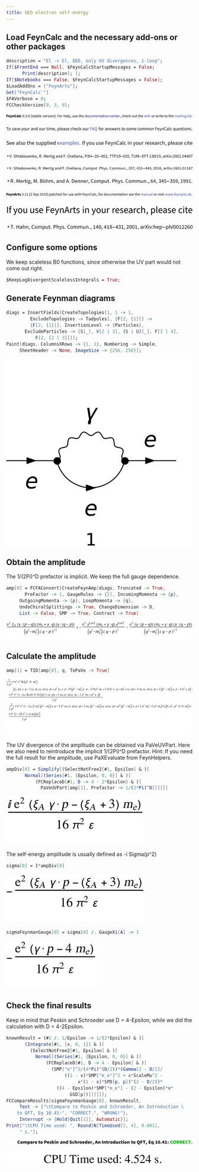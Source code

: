 ```yaml
---
title: QED electron self-energy
---
```



## Load FeynCalc and the necessary add-ons or other packages

```mathematica
description = "El -> El, QED, only UV divergences, 1-loop"; 
If[$FrontEnd === Null, $FeynCalcStartupMessages = False; 
      Print[description]; ]; 
If[$Notebooks === False, $FeynCalcStartupMessages = False]; 
$LoadAddOns = {"FeynArts"}; 
Get["FeynCalc`"]
$FAVerbose = 0; 
FCCheckVersion[9, 3, 0]; 
```

![0qnnh03rto7wq](img/0qnnh03rto7wq.svg)

![02tqcun616cas](img/02tqcun616cas.svg)

![0j973yme4iv1e](img/0j973yme4iv1e.svg)

![1gj07ff4c9vo9](img/1gj07ff4c9vo9.svg)

![0yl3w9146i37j](img/0yl3w9146i37j.svg)

![173evn30flup4](img/173evn30flup4.svg)

![1qo4z5not0lhy](img/1qo4z5not0lhy.svg)

![0liutpchexhmt](img/0liutpchexhmt.svg)

![145baygm4jppw](img/145baygm4jppw.svg)

## Configure some options

We keep scaleless B0 functions, since otherwise the UV part would not come out right.

```mathematica
$KeepLogDivergentScalelessIntegrals = True; 
```

## Generate Feynman diagrams

```mathematica
diags = InsertFields[CreateTopologies[1, 1 -> 1, 
         ExcludeTopologies -> Tadpoles], {F[2, {1}]} -> 
         {F[2, {1}]}, InsertionLevel -> {Particles}, 
       ExcludeParticles -> {S[_], V[2 | 3], (S | U)[_], F[3 | 4], 
           F[2, {2 | 3}]}]; 
Paint[diags, ColumnsXRows -> {1, 1}, Numbering -> Simple, 
     SheetHeader -> None, ImageSize -> {256, 256}]; 
```

![152iik2s27no5](img/152iik2s27no5.svg)

## Obtain the amplitude

The 1/(2Pi)^D prefactor is implicit. We keep the full gauge dependence.

```mathematica
amp[0] = FCFAConvert[CreateFeynAmp[diags, Truncated -> True, 
       PreFactor -> 1, GaugeRules -> {}], IncomingMomenta -> {p}, 
     OutgoingMomenta -> {p}, LoopMomenta -> {q}, 
     UndoChiralSplittings -> True, ChangeDimension -> D, 
     List -> False, SMP -> True, Contract -> True]
```

![0ufzezsghtzak](img/0ufzezsghtzak.svg)

## Calculate the amplitude

```mathematica
amp[1] = TID[amp[0], q, ToPaVe -> True]
```

![1o1wikzm55ijb](img/1o1wikzm55ijb.svg)

The UV divergence of the amplitude can be obtained via PaVeUVPart.
Here we also need to reintroduce the implicit 1/(2Pi)^D prefactor.
Hint: If you need the full result for the amplitude, use PaXEvaluate from FeynHelpers.

```mathematica
ampDiv[0] = Simplify[(SelectNotFree2[#1, Epsilon] & )[
       Normal[(Series[#1, {Epsilon, 0, 0}] & )[
           (FCReplaceD[#1, D -> 4 - 2*Epsilon] & )[
             PaVeUVPart[amp[1], Prefactor -> 1/(2*Pi)^D]]]]]]
```

![04i5d6wtjl3xc](img/04i5d6wtjl3xc.svg)

The self-energy amplitude is usually defined as -i Sigma(p^2)

```mathematica
sigma[0] = I*ampDiv[0]
```

![112pw3pp6bsmy](img/112pw3pp6bsmy.svg)

```mathematica
sigmaFeynmanGauge[0] = sigma[0] /. GaugeXi[A] -> 1
```

![00oohmpenoz4k](img/00oohmpenoz4k.svg)

## Check the final results

Keep in mind that Peskin and Schroeder use D = 4-Epsilon,
while we did the calculation with D = 4-2Epsilon.

```mathematica
knownResult = (#1 /. 1/Epsilon -> 1/(2*Epsilon) & )[
       (Integrate[#1, {x, 0, 1}] & )[
         (SelectNotFree2[#1, Epsilon] & )[
           Normal[(Series[#1, {Epsilon, 0, 0}] & )[
               (FCReplaceD[#1, D -> 4 - Epsilon] & )[
                 (SMP["e"]^2/(4*Pi)^(D/2))*(Gamma[2 - D/2]/
                      ((1 - x)*SMP["m_e"]^2 + x*ScaleMu^2 - 
                           x*(1 - x)*SPD[p, p])^(2 - D/2))*
                   ((4 - Epsilon)*SMP["m_e"] - (2 - Epsilon)*x*
                        GSD[p])]]]]]]; 
FCCompareResults[sigmaFeynmanGauge[0], knownResult, 
     Text -> {"\tCompare to Peskin and Schroeder, An Introduction \
    to QFT, Eq 10.41:", "CORRECT.", "WRONG!"}, 
     Interrupt -> {Hold[Quit[1]], Automatic}]; 
Print["\tCPU Time used: ", Round[N[TimeUsed[], 4], 0.001], 
     " s."]; 
```

![0o9lwchf1nwe5](img/0o9lwchf1nwe5.svg)

![039oiap9554pq](img/039oiap9554pq.svg)